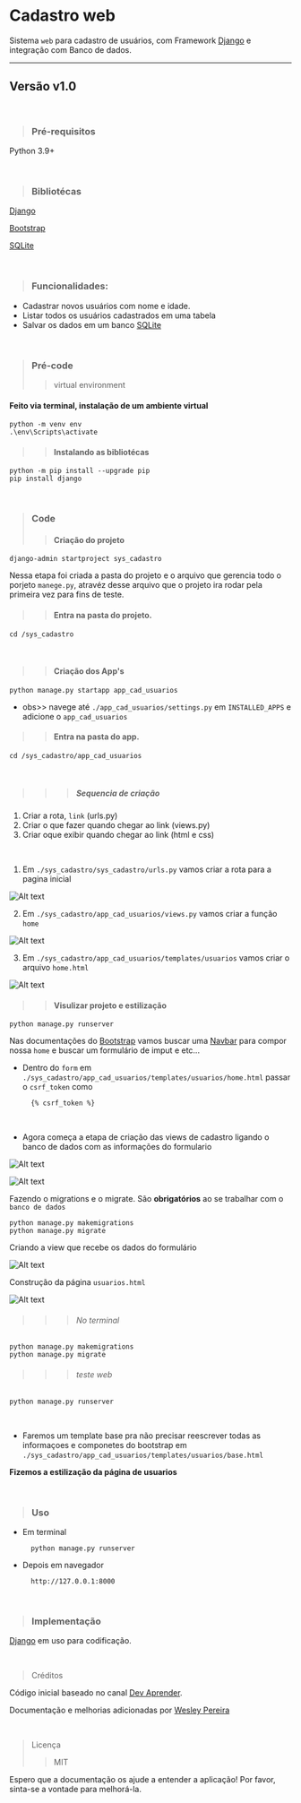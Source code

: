 # Cadastro web
Sistema ``web`` para cadastro de usuários, com Framework [Django](https://docs.djangoproject.com/en/5.0/) e integração com Banco de dados.

---

## Versão v1.0

&nbsp;

> ### Pré-requisitos

Python 3.9+
 
&nbsp;
  
> ### Bibliotécas
 
[Django](https://docs.djangoproject.com/en/5.0/)

[Bootstrap](https://getbootstrap.com/docs/5.0/getting-started/introduction/)

[SQLite](https://www.sqlite.org/docs.html)

&nbsp;

> ### Funcionalidades:

* Cadastrar novos usuários com nome e idade.
* Listar todos os usuários cadastrados em uma tabela
* Salvar os dados em um banco [SQLite](https://www.sqlite.org/docs.html)

&nbsp; 

> ### Pré-code
> > virtual environment
#### Feito via terminal, instalação de um ambiente virtual
    python -m venv env
    .\env\Scripts\activate

> > #### Instalando as bibliotécas

    python -m pip install --upgrade pip
    pip install django 

&nbsp;
> ### Code
> > #### Criação do projeto
 
    django-admin startproject sys_cadastro
Nessa etapa foi criada a pasta do projeto e o arquivo que gerencia todo o porjeto `manege.py`, atravéz desse arquivo que o projeto ira rodar pela primeira vez para fins de teste.

>> #### Entra na pasta do projeto.

    cd /sys_cadastro
&nbsp;
>> #### Criação dos App's

    python manage.py startapp app_cad_usuarios
* obs>> navege até ``./app_cad_usuarios/settings.py``
em `INSTALLED_APPS` e adicione o `app_cad_usuarios`
&nbsp;

>> #### Entra na pasta do app.

    cd /sys_cadastro/app_cad_usuarios
&nbsp;

>>> ##### Sequencia de criação

1. Criar a rota, `link` (urls.py)
2. Criar o que fazer quando chegar ao link (views.py)
3. Criar oque exibir quando chegar ao link (html e css)

&nbsp;

   1. Em ``./sys_cadastro/sys_cadastro/urls.py`` vamos criar a rota para a pagina inicial
   
![Alt text](v.png)
&nbsp;
    
   2. Em ``./sys_cadastro/app_cad_usuarios/views.py``  vamos criar a função ``home``
   
![Alt text](vv.png)
&nbsp;

   3. Em ``./sys_cadastro/app_cad_usuarios/templates/usuarios`` vamos criar o arquivo ``home.html``
   
![Alt text](vvv.png)
&nbsp;

>> #### Visulizar projeto e estilização
    python manage.py runserver

Nas documentações do [Bootstrap](https://getbootstrap.com/docs/5.0/getting-started/introduction/) vamos buscar uma [Navbar](https://getbootstrap.com/docs/5.0/components/navbar/) para compor nossa ``home`` e buscar um formulário de imput e etc...
* Dentro do ``form`` em ``./sys_cadastro/app_cad_usuarios/templates/usuarios/home.html`` passar o ``csrf_token`` como
&nbsp;

        {% csrf_token %}

&nbsp;

* Agora começa a etapa de criação das views de cadastro ligando o banco de dados com as informações do formulario
  
![Alt text](vvvv.png)
&nbsp;

![Alt text](vvvvv.png)
&nbsp;

Fazendo o migrations e o migrate. 
São **obrigatórios** ao se trabalhar com o ``banco de dados``

    python manage.py makemigrations
    python manage.py migrate

Criando a view que recebe os dados do formulário

![Alt text](vvvvvv.png)

Construção da página ``usuarios.html``

![Alt text](vvvvvvv.png)

>>> ###### No terminal

    python manage.py makemigrations
    python manage.py migrate 

>>>###### teste web

    python manage.py runserver

&nbsp;

* Faremos um template base pra não precisar reescrever todas as informaçoes e componetes do bootstrap em ``./sys_cadastro/app_cad_usuarios/templates/usuarios/base.html``
&nbsp;

**Fizemos a estilização da página de usuarios**

&nbsp;

> ### Uso
* Em terminal
  
        python manage.py runserver

* Depois em navegador
  
        http://127.0.0.1:8000

&nbsp;

> ### Implementação

 [Django](https://docs.djangoproject.com/en/5.0/) em uso para codificação.

&nbsp;

> Créditos

Código inicial baseado no canal [Dev Aprender](https://www.youtube.com/watch?v=-m5ywU8SW9E&list=WL&index=4).


Documentação e melhorias adicionadas por [Wesley Pereira](https://github.com/wesleyp846)

&nbsp;
> Licença
> > MIT


Espero que a documentação os ajude a entender a aplicação! 
Por favor, sinta-se a vontade para melhorá-la.